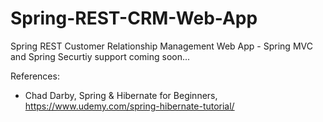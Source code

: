 # Spring-REST-CRM-Web-App
Spring REST Customer Relationship Management Web App - Spring MVC and Spring Securtiy support coming soon...

References:
- Chad Darby, Spring & Hibernate for Beginners, https://www.udemy.com/spring-hibernate-tutorial/

